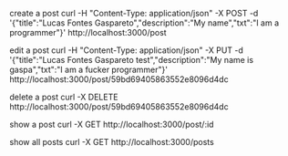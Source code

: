create a post
curl -H "Content-Type: application/json" -X POST -d '{"title":"Lucas Fontes Gaspareto","description":"My name","txt":"I am a programmer"}' http://localhost:3000/post

edit a post
curl -H "Content-Type: application/json" -X PUT -d '{"title":"Lucas Fontes Gaspareto test","description":"My name is gaspa","txt":"I am a fucker programmer"}' http://localhost:3000/post/59bd69405863552e8096d4dc

delete a post
curl -X DELETE http://localhost:3000/post/59bd69405863552e8096d4dc

show a post
curl -X GET http://localhost:3000/post/:id

show all posts
curl -X GET http://localhost:3000/posts

